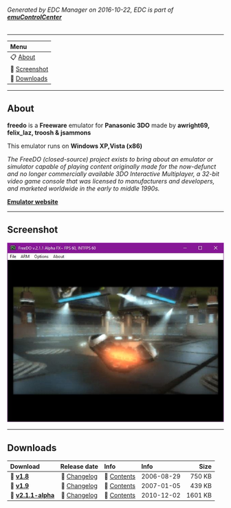 ###### Generated by EDC Manager on 2016-10-22, EDC is part of [**emuControlCenter**](https://github.com/PhoenixInteractiveNL/emuControlCenter/wiki)
***
| **Menu** |
|:---------|
| :clipboard: [About](#about) |
| :sunrise: [Screenshot](#screenshot) |
| :floppy_disk: [Downloads](#downloads) |
***
## About
**freedo** is a **Freeware** emulator for **Panasonic 3DO** made by **awright69, felix_laz, troosh & jsammons**

This emulator runs on **Windows XP,Vista (x86)**

_The FreeDO (closed-source) project exists to bring about an emulator or simulator capable of playing content originally made for the now-defunct and no longer commercially available 3DO Interactive Multiplayer, a 32-bit video game console that was licensed to manufacturers and developers, and marketed worldwide in the early to middle 1990s._

[**Emulator website**](http://freedo.org)
***
## Screenshot
![](https://raw.githubusercontent.com/PhoenixInteractiveNL/edc-masterhook/master/downloadhooks/freedo/freedo_screen.jpg)
***
## Downloads
| Download | Release date  | Info       | Info       | Size       |
|:---------|:-------------:|:-----------|:-----------|-----------:|
| :floppy_disk: [**v1.8**](https://github.com/PhoenixInteractiveNL/edc-repo0001/raw/master/freedo/1.8.7z) | :page_facing_up: [Changelog](https://github.com/PhoenixInteractiveNL/edc-repo0001/raw/master/freedo/1.8_changelog.txt) | :mag_right: [Contents](https://github.com/PhoenixInteractiveNL/edc-repo0001/raw/master/freedo/1.8_contents.txt) | 2006-08-29 | 750 KB |
| :floppy_disk: [**v1.9**](https://github.com/PhoenixInteractiveNL/edc-repo0001/raw/master/freedo/1.9.7z) | :page_facing_up: [Changelog](https://github.com/PhoenixInteractiveNL/edc-repo0001/raw/master/freedo/1.9_changelog.txt) | :mag_right: [Contents](https://github.com/PhoenixInteractiveNL/edc-repo0001/raw/master/freedo/1.9_contents.txt) | 2007-01-05 | 439 KB |
| :floppy_disk: [**v2.1.1-alpha**](https://github.com/PhoenixInteractiveNL/edc-repo0001/raw/master/freedo/2.1.1-alpha.7z) | :page_facing_up: [Changelog](https://github.com/PhoenixInteractiveNL/edc-repo0001/raw/master/freedo/2.1.1-alpha_changelog.txt) | :mag_right: [Contents](https://github.com/PhoenixInteractiveNL/edc-repo0001/raw/master/freedo/2.1.1-alpha_contents.txt) | 2010-12-02 | 1601 KB |
